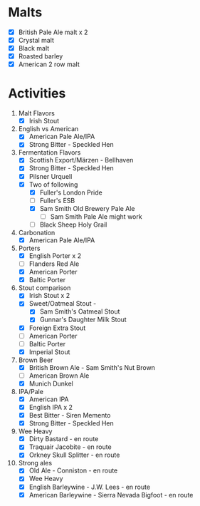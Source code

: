 # Malts

* [x] British Pale Ale malt x 2
* [x] Crystal malt
* [x] Black malt
* [x] Roasted barley
* [x] American 2 row malt

# Activities
1. Malt Flavors
	* [x] Irish Stout
3. English vs American
	* [x] American Pale Ale/IPA
	* [x] Strong Bitter - Speckled Hen
4. Fermentation Flavors
	* [x] Scottish Export/Märzen - Bellhaven
	* [x] Strong Bitter - Speckled Hen
	* [x] Pilsner Urquell
	* [x] Two of following
		* [x] Fuller's London Pride
		* [ ] Fuller's ESB
		* [x] Sam Smith Old Brewery Pale Ale
			* [ ] Sam Smith Pale Ale might work
		* [ ] Black Sheep Holy Grail
7. Carbonation
	* [x] American Pale Ale/IPA
8. Porters
	* [x] English Porter x 2
	* [ ] Flanders Red Ale
	* [x] American Porter
	* [x] Baltic Porter
9. Stout comparison
	* [x] Irish Stout x 2
	* [x] Sweet/Oatmeal Stout - 
		* [x] Sam Smith's Oatmeal Stout
		* [x] Gunnar's Daughter Milk Stout
	* [x] Foreign Extra Stout
	* [ ] American Porter
	* [ ] Baltic Porter
	* [x] Imperial Stout
6. Brown Beer
	* [x] British Brown Ale - Sam Smith's Nut Brown
	* [ ] American Brown Ale
	* [x] Munich Dunkel
11. IPA/Pale
	* [x] American IPA
	* [x] English IPA x 2
	* [x] Best Bitter - Siren Memento
	* [x] Strong Bitter - Speckled Hen
13. Wee Heavy
	* [x] Dirty Bastard - en route
	* [x] Traquair Jacobite - en route
	* [x] Orkney Skull Splitter - en route
14. Strong ales
	* [x] Old Ale - Conniston - en route
	* [x] Wee Heavy
	* [x] English Barleywine - J.W. Lees - en route
	* [x] American Barleywine - Sierra Nevada Bigfoot - en route